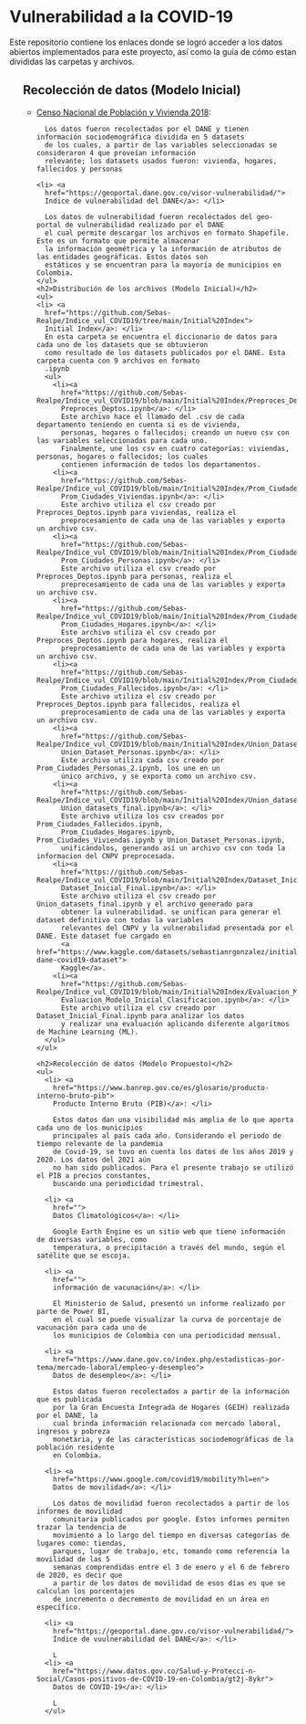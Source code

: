 <h1> Vulnerabilidad a la COVID-19 </h1>
  <p>Este repositorio contiene los enlaces donde se logró acceder a los 
    datos abiertos implementados para este proyecto, así como la guía de 
    cómo estan divididas las carpetas y archivos.
  </p>
 
  <ol>
    <h2>Recolección de datos (Modelo Inicial)</h2>
    <ul>
    <li> <a
      href="http://microdatos.dane.gov.co/index.php/catalog/643/data_dictionary#page=F9&tab=data-dictionary"> 
      Censo Nacional de Población y Vivienda 2018</a>: </li>
    
      Los datos fueron recolectados por el DANE y tienen información sociodemográfica dividida en 5 datasets 
      de los cuales, a partir de las variables seleccionadas se consideraron 4 que proveían información 
      relevante; los datasets usados fueron: vivienda, hogares, fallecidos y personas 
    
    <li> <a
      href="https://geoportal.dane.gov.co/visor-vulnerabilidad/"> 
      Indice de vulnerabilidad del DANE</a>: </li> 
    
      Los datos de vulnerabilidad fueron recolectados del geo-portal de vulnerabilidad realizado por el DANE
      el cual permite descargar los archivos en formato Shapefile. Este es un formato que permite almacenar 
      la información geométrica y la información de atributos de las entidades geográficas. Estos datos son 
      estáticos y se encuentran para la mayoría de municipios en Colombia.
    </ul>
    <h2>Distribución de los archivos (Modelo Inicial)</h2>
    <ul>
    <li> <a
      href="https://github.com/Sebas-Realpe/Indice_vul_COVID19/tree/main/Initial%20Index"> 
      Initial Index</a>: </li>
      En esta carpeta se encuentra el diccionario de datos para cada uno de los datasets que se obtuvieron 
      como resultado de los datasets publicados por el DANE. Esta carpeta cuenta con 9 archivos en formato
      .ipynb
      <ul>
        <li><a
          href="https://github.com/Sebas-Realpe/Indice_vul_COVID19/blob/main/Initial%20Index/Preproces_Deptos.ipynb"> 
          Preproces_Deptos.ipynb</a>: </li>
          Este archivo hace el llamado del .csv de cada departamento teniendo en cuenta si es de vivienda, 
          personas, hogares o fallecidos; creando un nuevo csv con las variables seleccionadas para cada uno.
          Finalmente, une los csv en cuatro categorías: viviendas, personas, hogares o fallecidos; los cuales 
          contienen información de todos los departamentos.
        <li><a
          href="https://github.com/Sebas-Realpe/Indice_vul_COVID19/blob/main/Initial%20Index/Prom_Ciudades_Viviendas.ipynb"> 
          Prom_Ciudades_Viviendas.ipynb</a>: </li>
          Este archivo utiliza el csv creado por Preproces_Deptos.ipynb para viviendas, realiza el 
          preprocesamiento de cada una de las variables y exporta un archivo csv.
        <li><a
          href="https://github.com/Sebas-Realpe/Indice_vul_COVID19/blob/main/Initial%20Index/Prom_Ciudades_Personas_2.ipynb"> 
          Prom_Ciudades_Personas.ipynb</a>: </li>
          Este archivo utiliza el csv creado por Preproces_Deptos.ipynb para personas, realiza el 
          preprocesamiento de cada una de las variables y exporta un archivo csv.
        <li><a
          href="https://github.com/Sebas-Realpe/Indice_vul_COVID19/blob/main/Initial%20Index/Prom_Ciudades_Hogares.ipynb"> 
          Prom_Ciudades_Hogares.ipynb</a>: </li>
          Este archivo utiliza el csv creado por Preproces_Deptos.ipynb para hogares, realiza el 
          preprocesamiento de cada una de las variables y exporta un archivo csv. 
        <li><a
          href="https://github.com/Sebas-Realpe/Indice_vul_COVID19/blob/main/Initial%20Index/Prom_Ciudades_Fallecidos.ipynb"> 
          Prom_Ciudades_Fallecidos.ipynb</a>: </li>
          Este archivo utiliza el csv creado por Preproces_Deptos.ipynb para fallecidos, realiza el 
          preprocesamiento de cada una de las variables y exporta un archivo csv.
        <li><a
          href="https://github.com/Sebas-Realpe/Indice_vul_COVID19/blob/main/Initial%20Index/Union_Dataset_Personas.ipynb"> 
          Union_Dataset_Personas.ipynb</a>: </li>
          Este archivo utiliza cada csv creado por Prom_Ciudades_Personas_2.ipynb, los une en un 
          único archivo, y se exporta como un archivo csv.
        <li><a
          href="https://github.com/Sebas-Realpe/Indice_vul_COVID19/blob/main/Initial%20Index/Union_datasets_final.ipynb"> 
          Union_datasets_final.ipynb</a>: </li>
          Este archivo utiliza los csv creados por Prom_Ciudades_Fallecidos.ipynb, 
          Prom_Ciudades_Hogares.ipynb, Prom_Ciudades_Viviendas.ipynb y Union_Dataset_Personas.ipynb, 
          unificándolos, generando así un archivo csv con toda la informacion del CNPV preprocesada.
        <li><a
          href="https://github.com/Sebas-Realpe/Indice_vul_COVID19/blob/main/Initial%20Index/Dataset_Inicial_Final.ipynb"> 
          Dataset_Inicial_Final.ipynb</a>: </li>
          Este archivo utiliza el csv creado por Union_datasets_final.ipynb y el archivo generado para 
          obtener la vulnerabilidad. se unifican para generar el dataset definitivo con todas la variables 
          relevantes del CNPV y la vulnerabilidad presentada por el DANE. Este dataset fue cargado en 
          <a href="https://www.kaggle.com/datasets/sebastianrgonzalez/initial-dane-covid19-dataset"> 
          Kaggle</a>.
        <li><a
          href="https://github.com/Sebas-Realpe/Indice_vul_COVID19/blob/main/Initial%20Index/Evaluacion_Modelo_Inicial_Clasificacion.ipynb"> 
          Evaluacion_Modelo_Inicial_Clasificacion.ipynb</a>: </li>
          Este archivo utiliza el csv creado por Dataset_Inicial_Final.ipynb para analizar los datos 
          y realizar una evaluación aplicando diferente algorítmos de Machine Learning (ML).
      </ul>
    </ul>

    <h2>Recolección de datos (Modelo Propuesto)</h2>
    <ul>
      <li> <a
        href="https://www.banrep.gov.co/es/glosario/producto-interno-bruto-pib"> 
        Producto Interno Bruto (PIB)</a>: </li>
      
        Estos datos dan una visibilidad más amplia de lo que aporta cada uno de los municipios 
        principales al país cada año. Considerando el periodo de tiempo relevante de la pandemia 
        de Covid-19, se tuvo en cuenta los datos de los años 2019 y 2020. Los datos del 2021 aún 
        no han sido publicados. Para el presente trabajo se utilizó el PIB a precios constantes, 
        buscando una periodicidad trimestral.
      
      <li> <a
        href=""> 
        Datos Climatológicos</a>: </li> 
      
        Google Earth Engine es un sitio web que tiene información de diversas variables, como 
        temperatura, o precipitación a través del mundo, según el satélite que se escoja.
      
      <li> <a
        href=""> 
        información de vacunación</a>: </li> 
      
        El Ministerio de Salud, presentó un informe realizado por parte de Power BI, 
        en el cual se puede visualizar la curva de porcentaje de vacunación para cada uno de 
        los municipios de Colombia con una periodicidad mensual. 
      
      <li> <a
        href="https://www.dane.gov.co/index.php/estadisticas-por-tema/mercado-laboral/empleo-y-desempleo"> 
        Datos de desempleo</a>: </li> 
      
        Estos datos fueron recolectados a partir de la información que es publicada 
        por la Gran Encuesta Integrada de Hogares (GEIH) realizada por el DANE, la 
        cual brinda información relacionada con mercado laboral, ingresos y pobreza 
        monetaria, y de las características sociodemográficas de la población residente 
        en Colombia. 

      <li> <a
        href="https://www.google.com/covid19/mobility?hl=en"> 
        Datos de movilidad</a>: </li> 
      
        Los datos de movilidad fueron recolectados a partir de los informes de movilidad 
        comunitaria publicados por google. Estos informes permiten trazar la tendencia de 
        movimiento a lo largo del tiempo en diversas categorías de lugares como: tiendas, 
        parques, lugar de trabajo, etc, tomando como referencia la movilidad de las 5 
        semanas comprendidas entre el 3 de enero y el 6 de febrero de 2020, es decir que 
        a partir de los datos de movilidad de esos días es que se calculan los porcentajes 
        de incremento o decremento de movilidad en un área en específico.
      
      <li> <a
        href="https://geoportal.dane.gov.co/visor-vulnerabilidad/"> 
        Índice de vuulnerabilidad del DANE</a>: </li> 
      
        L
      <li> <a
        href="https://www.datos.gov.co/Salud-y-Protecci-n-Social/Casos-positivos-de-COVID-19-en-Colombia/gt2j-8ykr"> 
        Datos de COVID-19</a>: </li> 
      
        L
      </ul>